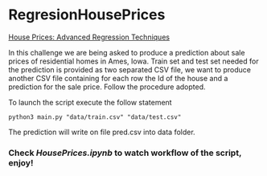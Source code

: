 # RegresionHousePrices
[House Prices: Advanced Regression Techniques](https://www.kaggle.com/c/house-prices-advanced-regression-techniques)

In this challenge we are being asked to produce a prediction about sale prices of residential homes in Ames,
Iowa. Train set and test set needed for the prediction is provided as two separated CSV file, we want to produce
another CSV file containing for each row the Id of the house and a prediction for the sale price. Follow the
procedure adopted.

To launch the script execute the follow statement
```{r, engine='bash', run_script}
python3 main.py "data/train.csv" "data/test.csv"
```
The prediction will write on file pred.csv into data folder.

### Check _HousePrices.ipynb_ to watch workflow of the script, enjoy!